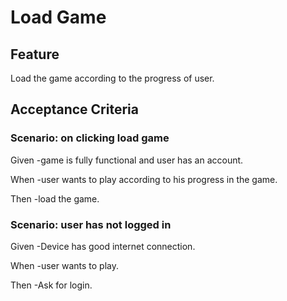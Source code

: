 # Load Game

## Feature

Load the game according to the progress of user.

## Acceptance Criteria

### Scenario: on clicking load game

  Given -game is fully functional and user has an account.

  When -user wants to play according to his progress
  in the game.

  Then -load the game.

### Scenario: user has not logged in

  Given -Device has good internet connection.

  When -user wants to play.

  Then -Ask for login.
